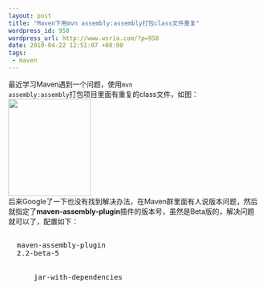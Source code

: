 ```yaml
--- 
layout: post
title: "Maven下用mvn assembly:assembly打包class文件重复"
wordpress_id: 958
wordpress_url: http://www.wsria.com/?p=958
date: 2010-04-22 12:51:07 +08:00
tags: 
 - maven
---
```

最近学习Maven遇到一个问题，使用<code>mvn assembly:assembly</code>打包项目里面有重复的class文件，如图：
<a href="http://www.kafeitu.me/files/2010/04/文件重复.png"><img class="alignnone size-full wp-image-959" title="文件重复" src="http://www.kafeitu.me/files/2010/04/文件重复.png" alt="" width="164" height="194" /></a><br/>
后来Google了一下也没有找到解决办法，在Maven群里面有人说版本问题，然后就指定了<strong>maven-assembly-plugin</strong>插件的版本号，虽然是Beta版的，解决问题就可以了，配置如下：
<pre class="brush: xml">
<plugin>
  <artifactId>maven-assembly-plugin</artifactId>
  <version>2.2-beta-5</version>
  <configuration>
    <descriptorRefs>
      <descriptorRef>jar-with-dependencies</descriptorRef>
    </descriptorRefs>
  </configuration>
</plugin>
</pre>
